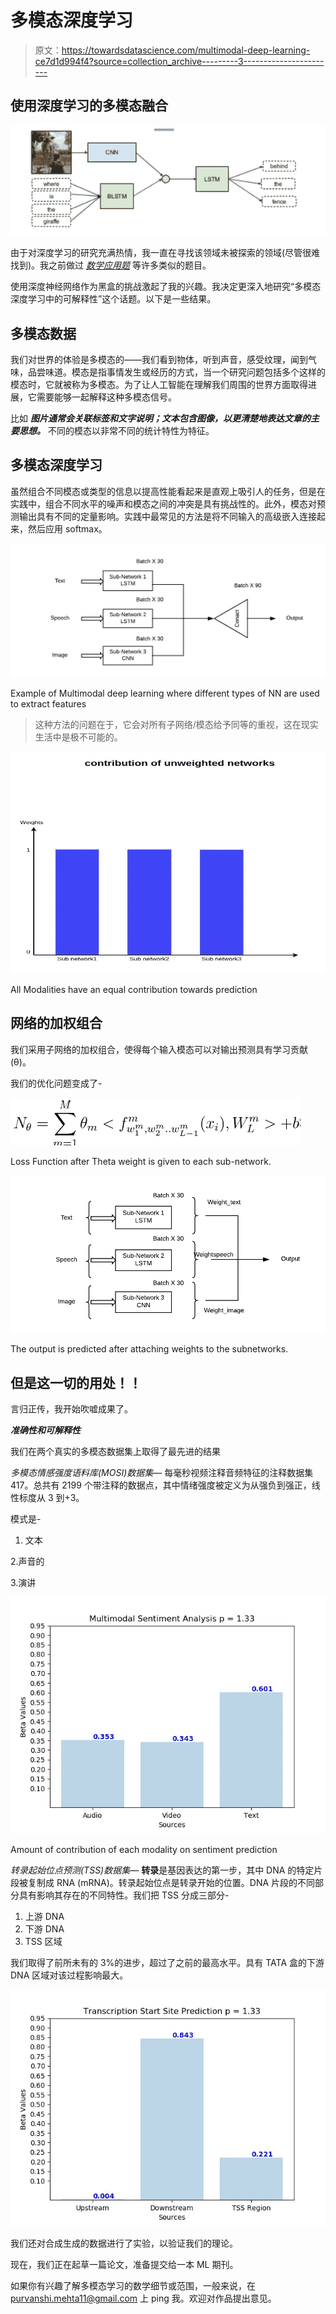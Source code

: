 # 多模态深度学习

> 原文：<https://towardsdatascience.com/multimodal-deep-learning-ce7d1d994f4?source=collection_archive---------3----------------------->

## 使用深度学习的多模态融合

![](img/f92625290776a343b62bc8801c9a7cd8.png)

由于对深度学习的研究充满热情，我一直在寻找该领域未被探索的领域(尽管很难找到)。我之前做过 [*数学应用题*](https://medium.com/@purvanshimehta/can-computers-learn-maths-through-deep-learning-7ef714ca2cb3) 等许多类似的题目。

使用深度神经网络作为黑盒的挑战激起了我的兴趣。我决定更深入地研究“多模态深度学习中的可解释性”这个话题。以下是一些结果。

## 多模态数据

我们对世界的体验是多模态的——我们看到物体，听到声音，感受纹理，闻到气味，品尝味道。模态是指事情发生或经历的方式，当一个研究问题包括多个这样的模态时，它就被称为多模态。为了让人工智能在理解我们周围的世界方面取得进展，它需要能够一起解释这种多模态信号。

比如 ***图片通常会关联标签和文字说明；文本包含图像，以更清楚地表达文章的主要思想。*** 不同的模态以非常不同的统计特性为特征。

## 多模态深度学习

虽然组合不同模态或类型的信息以提高性能看起来是直观上吸引人的任务，但是在实践中，组合不同水平的噪声和模态之间的冲突是具有挑战性的。此外，模态对预测输出具有不同的定量影响。实践中最常见的方法是将不同输入的高级嵌入连接起来，然后应用 softmax。

![](img/f98ae278d05c3bf6861c446385663dba.png)

Example of Multimodal deep learning where different types of NN are used to extract features

> 这种方法的问题在于，它会对所有子网络/模态给予同等的重视，这在现实生活中是极不可能的。

![](img/acb710f2f58357e201a0c0083e90f749.png)

All Modalities have an equal contribution towards prediction

## **网络的加权组合**

我们采用子网络的加权组合，使得每个输入模态可以对输出预测具有学习贡献(θ)。

我们的优化问题变成了-

![](img/bdfa4d0b08b27aecaa4e1ac4b48f47f5.png)

Loss Function after Theta weight is given to each sub-network.

![](img/9680c04049fd69642a5bf08b28a684d7.png)

The output is predicted after attaching weights to the subnetworks.

## 但是这一切的用处！！

言归正传，我开始吹嘘成果了。

***准确性和可解释性***

我们在两个真实的多模态数据集上取得了最先进的结果

*多模态情感强度语料库(MOSI)数据集—* 每毫秒视频注释音频特征的注释数据集 417。总共有 2199 个带注释的数据点，其中情绪强度被定义为从强负到强正，线性标度从 3 到+3。

模式是-

1.  文本

2.声音的

3.演讲

![](img/96937c441a1855078ed485fc920b8ab0.png)

Amount of contribution of each modality on sentiment prediction

*转录起始位点预测(TSS)数据集—* **转录**是基因表达的第一步，其中 DNA 的特定片段被复制成 RNA (mRNA)。转录起始位点是转录开始的位置。DNA 片段的不同部分具有影响其存在的不同特性。我们把 TSS 分成三部分-

1.  上游 DNA
2.  下游 DNA
3.  TSS 区域

我们取得了前所未有的 3%的进步，超过了之前的最高水平。具有 TATA 盒的下游 DNA 区域对该过程影响最大。

![](img/3cfaa9a900ee5823e3eacf63a90065d7.png)

我们还对合成生成的数据进行了实验，以验证我们的理论。

现在，我们正在起草一篇论文，准备提交给一本 ML 期刊。

如果你有兴趣了解多模态学习的数学细节或范围，一般来说，在 purvanshi.mehta11@gmail.com 上 ping 我。欢迎对作品提出意见。